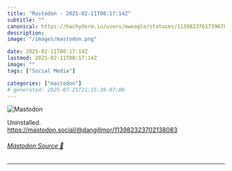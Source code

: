 ```yaml
---
title: "Mastodon - 2025-02-11T00:17:14Z"
subtitle: ""
canonical: https://hachyderm.io/users/mweagle/statuses/113982376173967841
description:
image: "/images/mastodon.png"

date: 2025-02-11T00:17:14Z
lastmod: 2025-02-11T00:17:14Z
image: ""
tags: ["Social Media"]

categories: ["mastodon"]
# generated: 2025-07-21T21:15:38-07:00
---
```

![Mastodon](/images/mastodon.png)

<p>Uninstalled.<br /><a href="https://mastodon.social/@dangillmor/113982323702138083" target="_blank" rel="nofollow noopener noreferrer" translate="no"><span class="invisible">https://</span><span class="ellipsis">mastodon.social/@dangillmor/11</span><span class="invisible">3982323702138083</span></a></p>


###### [Mastodon Source 🐘](https://hachyderm.io/@mweagle/113982376173967841)

___
